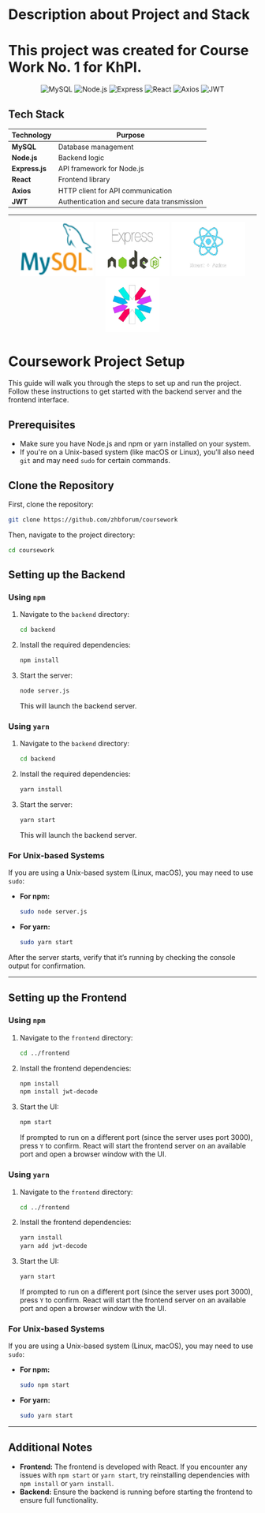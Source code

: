 
# Description about Project and Stack 

# This project was created for Course Work No. 1 for KhPI. 

<p align="center">
  <img src="https://img.shields.io/badge/MySQL-2.18.1-blue" alt="MySQL" />
  <img src="https://img.shields.io/badge/Node.js-v20.16.0-green" alt="Node.js" />
  <img src="https://img.shields.io/badge/Express-4.21.1-yellow" alt="Express" />
  <img src="https://img.shields.io/badge/React-18.3.1-purple" alt="React" />
  <img src="https://img.shields.io/badge/Axios-1.7.7-pink" alt="Axios" />
  <img src="https://img.shields.io/badge/JWT-9.0.2-lightblue" alt="JWT" />
</p>

## Tech Stack

| Technology       | Purpose                                          |
|------------------              |--------------------------------------------------|
| **MySQL**        | Database management                              |
| **Node.js**      | Backend logic                                    |
| **Express.js**   | API framework for Node.js                        |
| **React**        | Frontend library                                 |
| **Axios**        | HTTP client for API communication                |
| **JWT**          | Authentication and secure data transmission      |

---

<p align="center">
  <img src="rep_photos/90px-MySQL_logo.svg.png" alt="MySQL Logo" width="150" height="110"/>
  <img src="rep_photos/image_no_background.png" alt="Node.js Logo" width="150" height="110"/>
  <img src="rep_photos/image_react_no_background_v2.png" alt="React Logo" width="150" height="110"/>
  <img src="rep_photos/image_no_background (2).png" alt="JWT Logo" height="110"/>
</p>

# Coursework Project Setup

This guide will walk you through the steps to set up and run the project. Follow these instructions to get started with the backend server and the frontend interface.

## Prerequisites

- Make sure you have Node.js and npm or yarn installed on your system.
- If you're on a Unix-based system (like macOS or Linux), you’ll also need `git` and may need `sudo` for certain commands.

## Clone the Repository

First, clone the repository:

```bash
git clone https://github.com/zhbforum/coursework
```

Then, navigate to the project directory:

```bash
cd coursework
```

## Setting up the Backend

### Using `npm`

1. Navigate to the `backend` directory:

   ```bash
   cd backend
   ```

2. Install the required dependencies:

   ```bash
   npm install
   ```

3. Start the server:

   ```bash
   node server.js
   ```

   This will launch the backend server.

### Using `yarn`

1. Navigate to the `backend` directory:

   ```bash
   cd backend
   ```

2. Install the required dependencies:

   ```bash
   yarn install
   ```

3. Start the server:

   ```bash
   yarn start
   ```

   This will launch the backend server.

### For Unix-based Systems

If you are using a Unix-based system (Linux, macOS), you may need to use `sudo`:

- **For npm:**

  ```bash
  sudo node server.js
  ```

- **For yarn:**

  ```bash
  sudo yarn start
  ```

After the server starts, verify that it’s running by checking the console output for confirmation.

---

## Setting up the Frontend

### Using `npm`

1. Navigate to the `frontend` directory:

   ```bash
   cd ../frontend
   ```

2. Install the frontend dependencies:

   ```bash
   npm install
   npm install jwt-decode
   ```

3. Start the UI:

   ```bash
   npm start
   ```

   If prompted to run on a different port (since the server uses port 3000), press `Y` to confirm. React will start the frontend server on an available port and open a browser window with the UI.

### Using `yarn`

1. Navigate to the `frontend` directory:

   ```bash
   cd ../frontend
   ```

2. Install the frontend dependencies:

   ```bash
   yarn install
   yarn add jwt-decode
   ```

3. Start the UI:

   ```bash
   yarn start
   ```

   If prompted to run on a different port (since the server uses port 3000), press `Y` to confirm. React will start the frontend server on an available port and open a browser window with the UI.

### For Unix-based Systems

If you are using a Unix-based system (Linux, macOS), you may need to use `sudo`:

- **For npm:**

  ```bash
  sudo npm start
  ```

- **For yarn:**

  ```bash
  sudo yarn start
  ```

---

## Additional Notes

- **Frontend:** The frontend is developed with React. If you encounter any issues with `npm start` or `yarn start`, try reinstalling dependencies with `npm install` or `yarn install`.
- **Backend:** Ensure the backend is running before starting the frontend to ensure full functionality.

